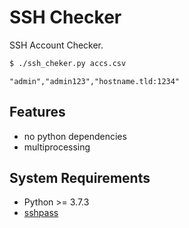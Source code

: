 # SSH Checker

SSH Account Checker. 

```bash
$ ./ssh_cheker.py accs.csv
```

```csv
"admin","admin123","hostname.tld:1234"
```

## Features

- no python dependencies
- multiprocessing

## System Requirements

- Python >= 3.7.3
- [sshpass](https://sourceforge.net/projects/sshpass/)
